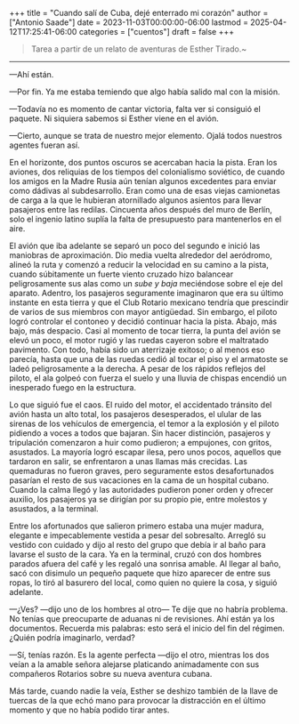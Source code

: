 +++
title = "Cuando salí de Cuba, dejé enterrado mi corazón"
author = ["Antonio Saade"]
date = 2023-11-03T00:00:00-06:00
lastmod = 2025-04-12T17:25:41-06:00
categories = ["cuentos"]
draft = false
+++

> Tarea a partir de un relato de aventuras de Esther Tirado.~

---

—Ahí están.

—Por fin. Ya me estaba temiendo que algo había salido mal con la misión.

—Todavía no es momento de cantar victoria, falta ver si consiguió el paquete. Ni siquiera sabemos si Esther viene en el avión.

—Cierto, aunque se trata de nuestro mejor elemento. Ojalá todos nuestros agentes fueran así.

En el horizonte, dos puntos oscuros se acercaban hacia la pista. Eran los aviones, dos reliquias de los tiempos del colonialismo soviético, de cuando los amigos en la Madre Rusia aún tenían algunos excedentes para enviar como dádivas al subdesarrollo. Eran como una de esas viejas camionetas de carga a la que le hubieran atornillado algunos asientos para llevar pasajeros entre las redilas. Cincuenta años después del muro de Berlín, solo el ingenio latino suplía la falta de presupuesto para mantenerlos en el aire.

El avión que iba adelante se separó un poco del segundo e inició las maniobras de aproximación. Dio media vuelta alrededor del aeródromo, alineó la ruta y comenzó a reducir la velocidad en su camino a la pista, cuando súbitamente un fuerte viento cruzado hizo balancear peligrosamente sus alas como un _sube y baja_ meciéndose sobre el eje del aparato. Adentro, los pasajeros seguramente imaginaron que era su último instante en esta tierra y que el Club Rotario mexicano tendría que prescindir de varios de sus miembros con mayor antigüedad. Sin embargo, el piloto logró controlar el contoneo y decidió continuar hacia la pista. Abajo, más bajo, más despacio. Casi al momento de tocar tierra, la punta del avión se elevó un poco, el motor rugió y las ruedas cayeron sobre el maltratado pavimento. Con todo, había sido un aterrizaje exitoso; o al menos eso parecía, hasta que una de las ruedas cedió al tocar el piso y el armatoste se ladeó peligrosamente a la derecha. A pesar de los rápidos reflejos del piloto, el ala golpeó con fuerza el suelo y una lluvia de chispas encendió un inesperado fuego en la estructura.

Lo que siguió fue el caos. El ruido del motor, el accidentado tránsito del avión hasta un alto total, los pasajeros desesperados, el ulular de las sirenas de los vehículos de emergencia, el temor a la explosión y el piloto pidiendo a voces a todos que bajaran. Sin hacer distinción, pasajeros y tripulación comenzaron a huir como pudieron; a empujones, con gritos, asustados. La mayoría logró escapar ilesa, pero unos pocos, aquellos que tardaron en salir, se enfrentaron a unas llamas más crecidas. Las quemaduras no fueron graves, pero seguramente estos desafortunados pasarían el resto de sus vacaciones en la cama de un hospital cubano. Cuando la calma llegó y las autoridades pudieron poner orden y ofrecer auxilio, los pasajeros ya se dirigían por su propio pie, entre molestos y asustados, a la terminal.

Entre los afortunados que salieron primero estaba una mujer madura, elegante e impecablemente vestida a pesar del sobresalto. Arregló su vestido con cuidado y dijo al resto del grupo que debía ir al baño para lavarse el susto de la cara. Ya en la terminal, cruzó con dos hombres parados afuera del café y les regaló una sonrisa amable. Al llegar al baño, sacó con disimulo un pequeño paquete que hizo aparecer de entre sus ropas, lo tiró al basurero del local, como quien no quiere la cosa, y siguió adelante.

—¿Ves? —dijo uno de los hombres al otro— Te dije que no habría problema. No tenías que preocuparte de aduanas ni de revisiones. Ahí están ya los documentos. Recuerda mis palabras: esto será el inicio del fin del régimen. ¿Quién podría imaginarlo, verdad?

—Sí, tenías razón. Es la agente perfecta —dijo el otro, mientras los dos veían a la amable señora alejarse platicando animadamente con sus compañeros Rotarios sobre su nueva aventura cubana.

Más tarde, cuando nadie la veía, Esther se deshizo también de la llave de tuercas de la que echó mano para provocar la distracción en el último momento y que no había podido tirar antes.
